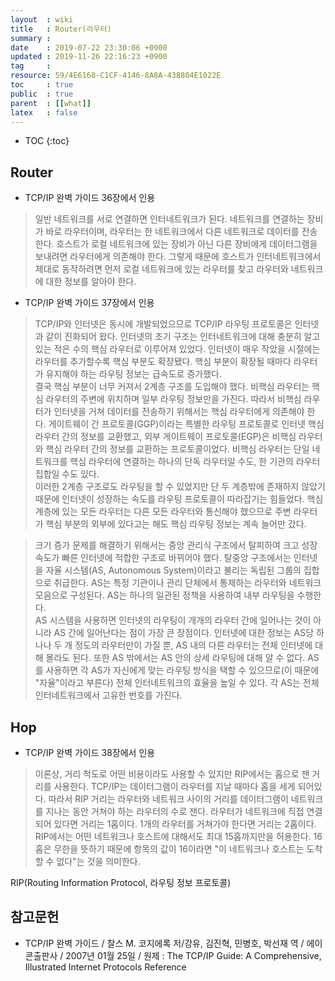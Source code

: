 ```yaml
---
layout  : wiki
title   : Router(라우터)
summary : 
date    : 2019-07-22 23:30:06 +0900
updated : 2019-11-26 22:16:23 +0900
tag     : 
resource: 59/4E6168-C1CF-4146-8A8A-438804E1022E
toc     : true
public  : true
parent  : [[what]]
latex   : false
---
```

* TOC
{:toc}

## Router

* TCP/IP 완벽 가이드 36장에서 인용

> 일반 네트워크를 서로 연결하면 인터네트워크가 된다.
네트워크를 연결하는 장비가 바로 라우터이며, 라우터는 한 네트워크에서 다른 네트워크로 데이터를 전송한다.
호스트가 로컬 네트워크에 있는 장비가 아닌 다른 장비에게 데이터그램을 보내려면 라우터에게 의존해야 한다.
그렇게 때문에 호스트가 인터네트워크에서 제대로 동작하려면 먼저 로컬 네트워크에 있는 라우터를 찾고
라우터와 네트워크에 대한 정보를 알아야 한다.

* TCP/IP 완벽 가이드 37장에서 인용

> TCP/IP와 인터넷은 동시에 개발되었으므로 TCP/IP 라우팅 프로토콜은 인터넷과 같이 진화되어 왔다.
인터넷의 초기 구조는 인터네트워크에 대해 충분히 알고 있는 적은 수의 핵심 라우터로 이루어져 있었다.
인터넷이 매우 작았을 시절에는 라우터를 추가할수록 핵심 부분도 확장됐다.
핵심 부분이 확장될 때마다 라우터가 유지해야 하는 라우팅 정보는 급속도로 증가했다.  
결국 핵심 부분이 너무 커져서 2계층 구조를 도입해야 했다.
비핵심 라우터는 핵심 라우터의 주변에 위치하며 일부 라우팅 정보만을 가진다.
따라서 비핵심 라우터가 인터넷을 거쳐 데이터를 전송하기 위해서는 핵심 라우터에게 의존해야 한다.
게이트웨이 간 프로토콜(GGP)이라는 특별한 라우팅 프로토콜로 인터넷 핵심 라우터 간의 정보를 교환했고,
외부 게이트웨이 프로토콜(EGP)은 비핵심 라우터와 핵심 라우터 간의 정보를 교환하는 프로토콜이었다.
비핵심 라우터는 단일 네트워크를 핵심 라우터에 연결하는 하나의 단독 라우터일 수도, 한 기관의 라우터 집합일 수도 있다.  
이러한 2계층 구조로도 라우팅을 할 수 있었지만 단 두 계층밖에 존재하지 않았기 때문에 인터넷이 성장하는
속도를 라우팅 프로토콜이 따라잡기는 힘들었다.
핵심 계층에 있는 모든 라우터는 다른 모든 라우터와 통신해야 했으므로
주변 라우터가 핵심 부분의 외부에 있다고는 해도 핵심 라우팅 정보는 계속 늘어만 갔다.

> 크기 증가 문제를 해결하기 위해서는 중앙 관리식 구조에서 탈피하여
크고 성장 속도가 빠른 인터넷에 적합한 구조로 바뀌어야 했다.
탈중앙 구조에서는 인터넷을 자율 시스템(AS, Autonomous System)이라고 불리는 독립된 그룹의 집합으로 취급한다.
AS는 특정 기관이나 관리 단체에서 통제하는 라우터와 네트워크 모음으로 구성된다.
AS는 하나의 일관된 정책을 사용하여 내부 라우팅을 수행한다.  
AS 시스템을 사용하면 인터넷의 라우팅이 개개의 라우터 간에 일어나는 것이 아니라 AS 간에 일어난다는 점이 가장 큰 장점이다.
인터넷에 대한 정보는 AS당 하나나 두 개 정도의 라우터만이 가질 뿐,
AS 내의 다른 라우터는 전체 인터넷에 대해 몰라도 된다.
또한 AS 밖에서는 AS 안의 상세 라우팅에 대해 알 수 없다.
AS를 사용하면 각 AS가 자신에게 맞는 라우팅 방식을 택할 수 있으므로(이 때문에 "자율"이라고 부른다)
전체 인터네트워크의 효율을 높일 수 있다.
각 AS는 전체 인터네트워크에서 고유한 번호를 가진다.

## Hop

* TCP/IP 완벽 가이드 38장에서 인용

> 이론상, 거리 척도로 어떤 비용이라도 사용할 수 있지만 RIP에서는 홉으로 잰 거리를 사용한다.
TCP/IP는 데이터그램이 라우터를 지날 때마다 홉을 세게 되어있다.
따라서 RIP 거리는 라우터와 네트워크 사이의 거리를 데이터그램이 네트워크를 지나는 동안 거쳐야 하는 라우터의 수로 잰다.
라우터가 네트워크에 직접 연결되어 있다면 거리는 1홉이다.
1개의 라우터를 거쳐가야 한다면 거리는 2홉이다.
RIP에서는 어떤 네트워크나 호스트에 대해서도 최대 15홉까지만을 허용한다.
16홉은 무한을 뜻하기 때문에 항목의 값이 16이라면 "이 네트워크나 호스트는 도착할 수 없다"는 것을 의미한다.

RIP(Routing Information Protocol, 라우팅 정보 프로토콜)


## 참고문헌

* TCP/IP 완벽 가이드 / 찰스 M. 코지에록 저/강유, 김진혁, 민병호, 박선재 역 / 에이콘출판사 / 2007년 01월 25일 / 원제 : The TCP/IP Guide: A Comprehensive, Illustrated Internet Protocols Reference
